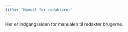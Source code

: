 ```yaml
---
title: "Manual for redaktører"
---
```


Her er indgangssiden for manualen til redaktør brugerne.